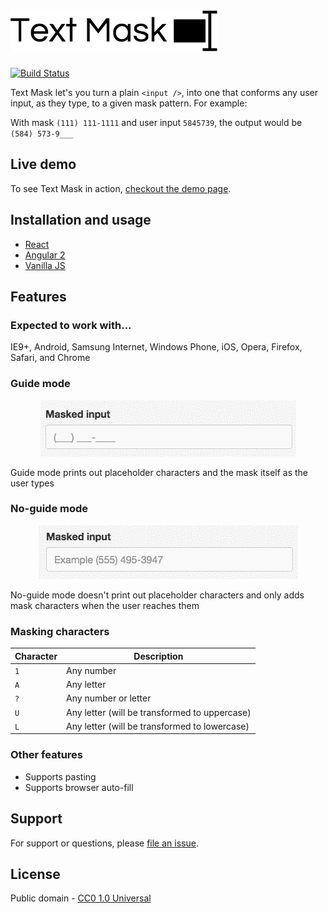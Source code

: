 # [![Text Mask](assets/logo.png)](https://github.com/msafi/text-mask/#readme)

[![Build Status](https://travis-ci.org/msafi/text-mask.svg?branch=master)](https://travis-ci.org/msafi/text-mask)

Text Mask let's you turn a plain `<input />`, into one that conforms
any user input, as they type, to a given mask pattern. For example:

With mask `(111) 111-1111` and user input `5845739`, the output would be `(584) 573-9___`

## Live demo

To see Text Mask in action, [checkout the demo page](https://msafi.github.io/text-mask/).

## Installation and usage

* [React](integrations/react#readme)
* [Angular 2](integrations/angular2#readme)
* [Vanilla JS](integrations/vanilla#readme)

## Features

### Expected to work with...

IE9+, Android, Samsung Internet, Windows Phone, iOS, Opera, Firefox, Safari, and Chrome

### Guide mode

<p align="center">
<img src="assets/guideMode.gif"/>
</p>

Guide mode prints out placeholder characters and the mask itself as the user types

### No-guide mode

<p align="center">
<img src="assets/noGuideMode.gif"/>
</p>

No-guide mode doesn't print out placeholder characters and only adds mask characters when the
user reaches them

### Masking characters

Character | Description
--- | ---
`1` | Any number
`A` | Any letter
`?` | Any number or letter
`U` | Any letter (will be transformed to uppercase)
`L` | Any letter (will be transformed to lowercase)

### Other features

* Supports pasting
* Supports browser auto-fill

## Support

For support or questions, please
[file an issue](https://github.com/msafi/text-mask/issues).

## License

Public domain - [CC0 1.0 Universal](https://creativecommons.org/publicdomain/zero/1.0/)
